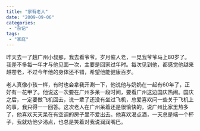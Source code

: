```yaml
---
title: "家有老人"
date: "2009-09-06"
categories:
 - "杂记"
tags: 
 - "家庭"
---
```


昨天去一了趟广州小叔那，我去看爷爷。岁月催人老，一晃我爷爷马上80岁了。我差不多每一年才与他见面一次，主要是回家过年时。每次见到他，都感觉他越来越苍老，不过今年他的身体还不错，希望他能健康百岁。

老人真像小孩一样，有时也会拿我开涮一下，他说他与奶奶在一起有60年了，正好有一花甲了。他说这一次要在广州多呆一段时间，要看广州这边国庆热闹。国庆之后，一定要做飞机回去，说一辈了还没有坐过飞机，总爱喜欢问一些关于飞机上的事，我只得一一回答。这次老人在广州呆着还是很愉快的，说广州比家里热多了，他喜欢天天呆在有空调的房子里不爱出去。他喜欢渴点酒，一天总是端一个杯子，我就劝他少渴点，也总是笑着对我说润润嘴巴。